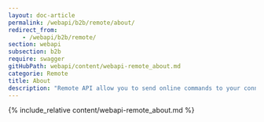 ```yaml
---
layout: doc-article
permalink: /webapi/b2b/remote/about/
redirect_from: 
    - /webapi/b2b/remote/
section: webapi
subsection: b2b
require: swagger
gitHubPath: webapi/content/webapi-remote_about.md
categorie: Remote
title: About
description: "Remote API allow you to send online commands to your connected vehicles."
---
```

{% include_relative content/webapi-remote_about.md %}
